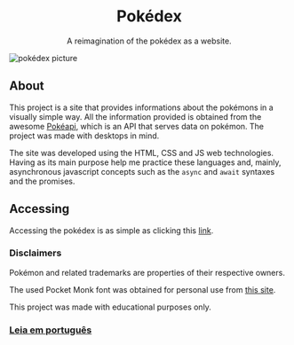 <h1 align="center">Pokédex</h1>
<p align="center">A reimagination of the pokédex as a website.</p>

![pokédex picture](https://user-images.githubusercontent.com/97067805/200047345-849129e1-a9f7-4f66-a55a-19e038438756.png)

## About
This project is a site that provides informations about the pokémons in a visually simple way. All the information provided is obtained from the awesome [Pokéapi](https://pokeapi.co/), which is an API that serves data on pokémon. The project was made with desktops in mind.

The site was developed using the HTML, CSS and JS web technologies. Having as its main purpose help me practice these languages and, mainly, asynchronous javascript concepts such as the `async` and `await` syntaxes and the promises.

## Accessing
Accessing the pokédex is as simple as clicking this [link](https://nadjielse.github.io/pokedex/).

### Disclaimers
Pokémon and related trademarks are properties of their respective owners.

The used Pocket Monk font was obtained for personal use from [this site](https://www.fontspace.com/pocket-monk-font-f23540).

This project was made with educational purposes only.

### [Leia em português](readmes/README.pt-br.md)